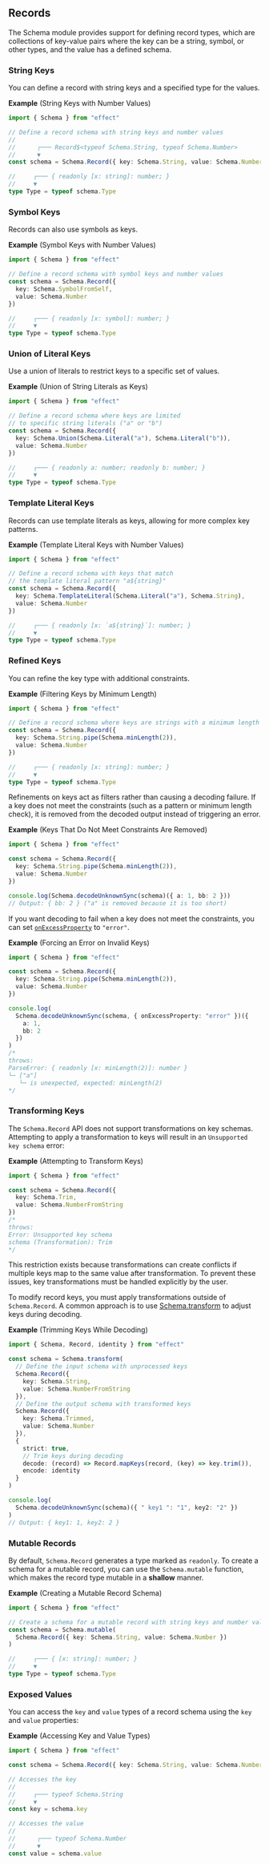 ## Records

The Schema module provides support for defining record types, which are collections of key-value pairs where the key can be a string, symbol, or other types, and the value has a defined schema.

### String Keys

You can define a record with string keys and a specified type for the values.

**Example** (String Keys with Number Values)

```ts twoslash
import { Schema } from "effect"

// Define a record schema with string keys and number values
//
//      ┌─── Record$<typeof Schema.String, typeof Schema.Number>
//      ▼
const schema = Schema.Record({ key: Schema.String, value: Schema.Number })

//     ┌─── { readonly [x: string]: number; }
//     ▼
type Type = typeof schema.Type
```

### Symbol Keys

Records can also use symbols as keys.

**Example** (Symbol Keys with Number Values)

```ts twoslash
import { Schema } from "effect"

// Define a record schema with symbol keys and number values
const schema = Schema.Record({
  key: Schema.SymbolFromSelf,
  value: Schema.Number
})

//     ┌─── { readonly [x: symbol]: number; }
//     ▼
type Type = typeof schema.Type
```

### Union of Literal Keys

Use a union of literals to restrict keys to a specific set of values.

**Example** (Union of String Literals as Keys)

```ts twoslash
import { Schema } from "effect"

// Define a record schema where keys are limited
// to specific string literals ("a" or "b")
const schema = Schema.Record({
  key: Schema.Union(Schema.Literal("a"), Schema.Literal("b")),
  value: Schema.Number
})

//     ┌─── { readonly a: number; readonly b: number; }
//     ▼
type Type = typeof schema.Type
```

### Template Literal Keys

Records can use template literals as keys, allowing for more complex key patterns.

**Example** (Template Literal Keys with Number Values)

```ts twoslash
import { Schema } from "effect"

// Define a record schema with keys that match
// the template literal pattern "a${string}"
const schema = Schema.Record({
  key: Schema.TemplateLiteral(Schema.Literal("a"), Schema.String),
  value: Schema.Number
})

//     ┌─── { readonly [x: `a${string}`]: number; }
//     ▼
type Type = typeof schema.Type
```

### Refined Keys

You can refine the key type with additional constraints.

**Example** (Filtering Keys by Minimum Length)

```ts twoslash
import { Schema } from "effect"

// Define a record schema where keys are strings with a minimum length of 2
const schema = Schema.Record({
  key: Schema.String.pipe(Schema.minLength(2)),
  value: Schema.Number
})

//     ┌─── { readonly [x: string]: number; }
//     ▼
type Type = typeof schema.Type
```

Refinements on keys act as filters rather than causing a decoding failure.
If a key does not meet the constraints (such as a pattern or minimum length check),
it is removed from the decoded output instead of triggering an error.

**Example** (Keys That Do Not Meet Constraints Are Removed)

```ts twoslash
import { Schema } from "effect"

const schema = Schema.Record({
  key: Schema.String.pipe(Schema.minLength(2)),
  value: Schema.Number
})

console.log(Schema.decodeUnknownSync(schema)({ a: 1, bb: 2 }))
// Output: { bb: 2 } ("a" is removed because it is too short)
```

If you want decoding to fail when a key does not meet the constraints,
you can set [`onExcessProperty`](/docs/schema/getting-started/#managing-excess-properties) to `"error"`.

**Example** (Forcing an Error on Invalid Keys)

```ts twoslash "onExcessProperty"
import { Schema } from "effect"

const schema = Schema.Record({
  key: Schema.String.pipe(Schema.minLength(2)),
  value: Schema.Number
})

console.log(
  Schema.decodeUnknownSync(schema, { onExcessProperty: "error" })({
    a: 1,
    bb: 2
  })
)
/*
throws:
ParseError: { readonly [x: minLength(2)]: number }
└─ ["a"]
   └─ is unexpected, expected: minLength(2)
*/
```

### Transforming Keys

The `Schema.Record` API does not support transformations on key schemas.
Attempting to apply a transformation to keys will result in an `Unsupported key schema` error:

**Example** (Attempting to Transform Keys)

```ts twoslash
import { Schema } from "effect"

const schema = Schema.Record({
  key: Schema.Trim,
  value: Schema.NumberFromString
})
/*
throws:
Error: Unsupported key schema
schema (Transformation): Trim
*/
```

<Aside type="note" title="Why Key Transformations Are Not Allowed">
  This restriction exists because transformations can create conflicts if
  multiple keys map to the same value after transformation. To prevent
  these issues, key transformations must be handled explicitly by the
  user.
</Aside>

To modify record keys, you must apply transformations outside of `Schema.Record`.
A common approach is to use [Schema.transform](/docs/schema/transformations/#transform) to adjust keys during decoding.

**Example** (Trimming Keys While Decoding)

```ts twoslash
import { Schema, Record, identity } from "effect"

const schema = Schema.transform(
  // Define the input schema with unprocessed keys
  Schema.Record({
    key: Schema.String,
    value: Schema.NumberFromString
  }),
  // Define the output schema with transformed keys
  Schema.Record({
    key: Schema.Trimmed,
    value: Schema.Number
  }),
  {
    strict: true,
    // Trim keys during decoding
    decode: (record) => Record.mapKeys(record, (key) => key.trim()),
    encode: identity
  }
)

console.log(
  Schema.decodeUnknownSync(schema)({ " key1 ": "1", key2: "2" })
)
// Output: { key1: 1, key2: 2 }
```

### Mutable Records

By default, `Schema.Record` generates a type marked as `readonly`.
To create a schema for a mutable record, you can use the `Schema.mutable` function, which makes the record type mutable in a **shallow** manner.

**Example** (Creating a Mutable Record Schema)

```ts twoslash
import { Schema } from "effect"

// Create a schema for a mutable record with string keys and number values
const schema = Schema.mutable(
  Schema.Record({ key: Schema.String, value: Schema.Number })
)

//     ┌─── { [x: string]: number; }
//     ▼
type Type = typeof schema.Type
```

### Exposed Values

You can access the `key` and `value` types of a record schema using the `key` and `value` properties:

**Example** (Accessing Key and Value Types)

```ts twoslash
import { Schema } from "effect"

const schema = Schema.Record({ key: Schema.String, value: Schema.Number })

// Accesses the key
//
//     ┌─── typeof Schema.String
//     ▼
const key = schema.key

// Accesses the value
//
//      ┌─── typeof Schema.Number
//      ▼
const value = schema.value
```
